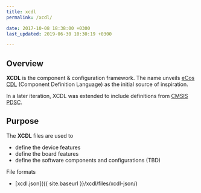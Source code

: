 ```yaml
---
title: xcdl
permalink: /xcdl/

date: 2017-10-08 18:38:00 +0300
last_updated: 2019-06-30 10:30:19 +0300

---
```


## Overview

**XCDL** is the component & configuration framework. The name unveils [eCos CDL](http://ecos.sourceware.org/ecos/docs-3.0/cdl-guide/reference.html) (Component Definition Language) as the initial source of inspiration. 

In a later iteration, XCDL was extended to include definitions from [CMSIS PDSC](https://www.keil.com/pack/doc/CMSIS/Pack/html/packFormat.html).

## Purpose

The **XCDL** files are used to

* define the device features
* define the board features
* define the software components and configurations (TBD)


File formats

* [xcdl.json]({{ site.baseurl }}/xcdl/files/xcdl-json/)
